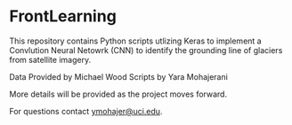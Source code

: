 # FrontLearning

This repository contains Python scripts utlizing Keras to implement a Convlution Neural Netowrk (CNN) to identify the grounding line of glaciers from satellite imagery.

Data Provided by Michael Wood
Scripts by Yara Mohajerani

More details will be provided as the project moves forward.

For questions contact <ymohajer@uci.edu>.
